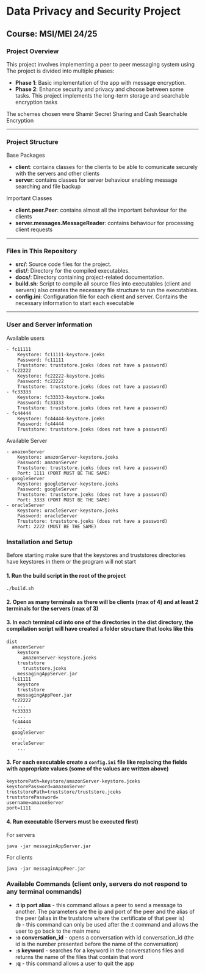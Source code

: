 # Data Privacy and Security Project

## Course: MSI/MEI 24/25

### Project Overview

This project involves implementing a peer to peer messaging system using The project is divided into multiple phases:

- **Phase 1**: Basic implementation of the app with message encryption.
- **Phase 2**: Enhance security and privacy and choose between some tasks. This project implements the long-term storage and searchable encryption tasks

The schemes chosen were Shamir Secret Sharing and Cash Searchable Encryption

---

### Project Structure
Base Packages
- **client**: contains classes for the clients to be able to comunicate securely with the servers and other clients
- **server**: contains classes for server behaviour enabling message searching and file backup

Important Classes
- **client.peer.Peer**: contains almost all the important behaviour for the clients
- **server.messages.MessageReader**: contains behaviour for processing client requests
---

### Files in This Repository

- **src/**: Source code files for the project.
- **dist/**: Directory for the compiled executables.
- **docs/**: Directory containing project-related documentation.
- **build.sh**: Script to compile all source files into executables (client and servers) also creates the necessary file structure to run the executables.
- **config.ini**: Configuration file for each client and server. Contains the necessary information to start each executable
---

### User and Server information
Available users
```
- fc11111
    Keystore: fc11111-keystore.jceks
    Password: fc11111
    Truststore: truststore.jceks (does not have a password)
- fc22222
    Keystore: fc22222-keystore.jceks
    Password: fc22222
    Truststore: truststore.jceks (does not have a password)
- fc33333
    Keystore: fc33333-keystore.jceks
    Password: fc33333
    Truststore: truststore.jceks (does not have a password)
- fc44444
    Keystore: fc44444-keystore.jceks
    Password: fc44444
    Truststore: truststore.jceks (does not have a password)
```
Available Server
```
- amazonServer
    Keystore: amazonServer-keystore.jceks
    Password: amazonServer
    Truststore: truststore.jceks (does not have a password)
    Port: 1111 (PORT MUST BE THE SAME)
- googleServer
    Keystore: googleServer-keystore.jceks
    Password: googleServer
    Truststore: truststore.jceks (does not have a password)
    Port: 3333 (PORT MUST BE THE SAME)
- oracleServer
    Keystore: oracleServer-keystore.jceks
    Password: oracleServer
    Truststore: truststore.jceks (does not have a password)
    Port: 2222 (MUST BE THE SAME)
```

### Installation and Setup
Before starting make sure that the keystores and truststores directories have keystores in them or the program will not start

#### 1. Run the build script in the root of the project
```
./build.sh
```
#### 2. Open as many terminals as there will be clients (max of 4) and at least 2 terminals for the servers (max of 3)
#### 3. In each terminal cd into one of the directories in the dist directory, the compilation script will have created a folder structure that looks like this
```
dist
  amazonServer
    keystore
      amazonServer-keystore.jceks
    truststore
      truststore.jceks
    messagingAppServer.jar
  fc11111
    keystore
    truststore
    messagingAppPeer.jar
  fc22222
    ...
  fc33333
    ...
  fc44444
    ...
  googleServer
    ...
  oracleServer
    ...
```
#### 3. For each executable create a `config.ini` file like replacing the fields with appropriate values (some of the values are written above)
```
keystorePath=keystore/amazonServer-keystore.jceks
keystorePassword=amazonServer
truststorePath=truststore/truststore.jceks
truststorePassword=
username=amazonServer
port=1111
```
#### 4. Run executable (Servers must be executed first)
For servers
```
java -jar messaginAppServer.jar
```
For clients
```
java -jar messaginAppPeer.jar
```
### Available Commands (client only, servers do not respond to any terminal commands)
- **:t ip port alias** - this command allows a peer to send a message to another. The parameters are the ip and port of the peer and the alias of the peer (alias in the truststore where the certificate of that peer is)  
**:b** - this command can only be used after the :t command and allows the user to go back to the main menu
- **:o conversation_id** - opens a conversation with id conversation_id  (the id is the number presented before the name of the conversation)
- **:s keyword** - searches for a keyword in the conversations files and returns the name of the files that contain that word  
- **:q** - this command allows a user to quit the app  

